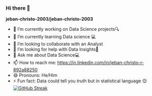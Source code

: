 ### Hi there 👋


**jeban-christo-2003/jeban-christo-2003** 


- 🔭 I’m currently working on Data Science projects🔍
- 🌱 I’m currently learning Data science 💻
- 👯 I’m looking to collaborate with an Analyst
- 🤔 I’m looking for help with Data Insights📖
- 💬 Ask me about Data Science💻
- 📫 How to reach me: https://in.linkedin.com/in/jeban-christo-r-892a88250
- 😄 Pronouns: He/Him
- ⚡ Fun fact: Data could tell you truth but in statistical language 😊
[![GitHub Streak](https://streak-stats.demolab.com?user=jeban-christo-2003&theme=chartreuse-dark)](https://git.io/streak-stats)
